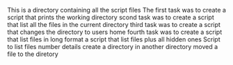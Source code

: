 This is a directory containing all the script files
The first task was to create a script that prints the working directory
scond task was to create a script that list all the files in the current directory
third task was to create a script that changes the directory to users home
fourth task was to create a script that list files in long format
a script that list files plus all hidden ones
Script to list files number details
create a directory in another directory
moved a file to the diretory
